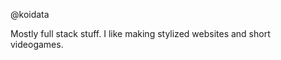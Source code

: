 @koidata

Mostly full stack stuff. I like making stylized websites and short videogames.

<!---
koidata/koidata is a ✨ special ✨ repository because its `README.md` (this file) appears on your GitHub profile.
You can click the Preview link to take a look at your changes.
--->
